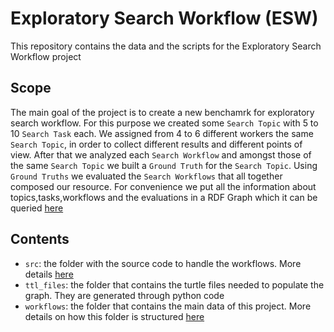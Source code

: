 # Exploratory Search Workflow (ESW)

This repository contains the data and the scripts for the Exploratory Search Workflow project  

## Scope

The main goal of the project is to create a new benchamrk for exploratory search workflow. 
For this purpose we created some ``Search Topic`` with 5 to 10 ``Search Task`` each.
We assigned from 4 to 6 different workers the same ``Search Topic``, in order to collect different results and different points of view.
After that we analyzed each ``Search Workflow`` and amongst those of the same ``Search Topic`` we built a ``Ground Truth`` for the ``Search Topic``.
Using ``Ground Truths`` we evaluated the ``Search Workflows`` that all together composed our resource. 
For convenience we put all the information about topics,tasks,workflows and the evaluations in a RDF Graph which it can be queried [here](http://grace.dei.unipd.it/sparql/)


## Contents 
- `src`: the folder with the source code to handle the workflows. More details [here](src/README.md)
- `ttl_files`: the folder that contains the turtle files needed to populate the graph. They are generated through python code
- `workflows`: the folder that contains the main data of this project. More details on how this folder is structured [here](workflows/README.md)
